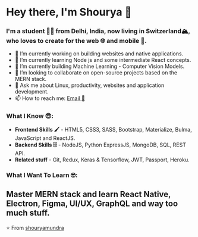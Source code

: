 # Hey there, I'm Shourya 👋

### I'm a student 👨‍💻 from Delhi, India, now living in Switzerland🏔️, who loves to create for the **web 🌐 and mobile** 📱.

- 🔭 I’m currently working on building websites and native applications.
- 🌱 I’m currently learning Node js and some intermediate React concepts. 
- 🤖 I’m currently building Machine Learning - Computer Vision Models. 
- 👯 I’m looking to collaborate on open-source projects based on the MERN stack.
- 💬 Ask me about Linux, productivity, websites and application development.
- 📫 How to reach me: [Email 📧](mailto:shouryamundra@gmail.com) 

### What I Know 😎:
- **Frontend Skills 🖌️** - HTML5, CSS3, SASS, Bootstrap, Materialize, Bulma, JavaScript and ReactJS.
- **Backend Skills 🗄️** - NodeJS, Python ExpressJS, MongoDB, SQL, REST API.
- **Related stuff** - Git, Redux, Keras & Tensorflow, JWT, Passport, Heroku.

### What I Want To Learn 🤓:
 Master MERN stack and learn React Native, Electron, Figma, UI/UX, GraphQL and way too much stuff.
---
⭐️ From [shouryamundra](https://github.com/shouryamundra)
